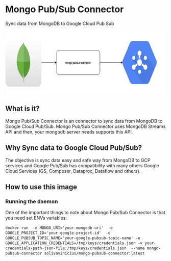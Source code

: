# Mongo Pub/Sub Connector
Sync data from MongoDB to Google Cloud Pub Sub 

<img src="https://raw.githubusercontent.com/marcussoliva/mongo-pubsub-connector/master/logo.png" alt="Mongo PubSub Connector Logo" width="600" height="200"/>


## What is it?

Mongo Pub/Sub Connector is an connector to sync data from MongoDB to Google Cloud Pub/Sub. 
Mongo Pub/Sub Connector uses MongoDB Streams API and then, your mongodb server needs supports this API.

## Why Sync data to Google Cloud Pub/Sub?

The objective is sync data easy and safe way from MongoDB to GCP services and Google Pub/Sub has compatibility with many
others Google Cloud Services (GS, Composer, Dataproc, Dataflow and others).



## How to use this image
### Running the daemon
One of the important things to note about Mongo Pub/Sub Connector is that you need set ENVs variables: 
```docker
docker run  -e MONGO_URI='your-mongodb-uri'  -e GOOGLE_PROJECT_ID='your-google-project-id'  -e  GOOGLE_PUBSUB_TOPIC_NAME='your-google-pubsub-topic-name' -e GOOGLE_APPLICATION_CREDENTIALS=/tmp/keys/credentials.json -v your-credentials-path-json-file:/tmp/keys/credentials.json  --name mongo-pubsub-connector solivavinicius/mongo-pubsub-connector:latest
```


